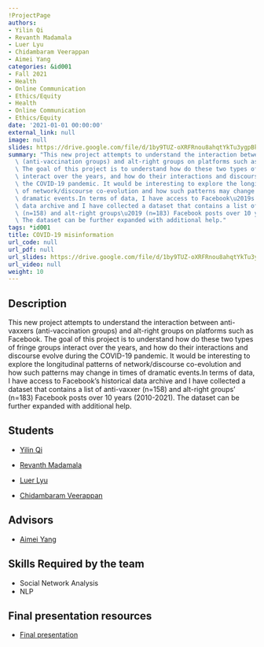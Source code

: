 ```yaml
---
!ProjectPage
authors:
- Yilin Qi
- Revanth Madamala
- Luer Lyu
- Chidambaram Veerappan
- Aimei Yang
categories: &id001
- Fall 2021
- Health
- Online Communication
- Ethics/Equity
- Health
- Online Communication
- Ethics/Equity
date: '2021-01-01 00:00:00'
external_link: null
image: null
slides: https://drive.google.com/file/d/1by9TUZ-oXRFRnou8ahqtYkTu3ygpBk7U/view?usp=sharing
summary: "This new project attempts to understand the interaction between anti-vaxxers\
  \ (anti-vaccination groups) and alt-right groups on platforms such as Facebook.\
  \ The goal of this project is to understand how do these two types of fringe groups\
  \ interact over the years, and how do their interactions and discourse evolve during\
  \ the COVID-19 pandemic. It would be interesting to explore the longitudinal patterns\
  \ of network/discourse co-evolution and how such patterns may change in times of\
  \ dramatic events.In terms of data, I have access to Facebook\u2019s historical\
  \ data archive and I have collected a dataset that contains a list of anti-vaxxer\
  \ (n=158) and alt-right groups\u2019 (n=183) Facebook posts over 10 years (2010-2021).\
  \ The dataset can be further expanded with additional help."
tags: *id001
title: COVID-19 misinformation
url_code: null
url_pdf: null
url_slides: https://drive.google.com/file/d/1by9TUZ-oXRFRnou8ahqtYkTu3ygpBk7U/view?usp=sharing
url_video: null
weight: 10
---
```

## Description

This new project attempts to understand the interaction between anti-vaxxers (anti-vaccination groups) and alt-right groups on platforms such as Facebook. The goal of this project is to understand how do these two types of fringe groups interact over the years, and how do their interactions and discourse evolve during the COVID-19 pandemic. It would be interesting to explore the longitudinal patterns of network/discourse co-evolution and how such patterns may change in times of dramatic events.In terms of data, I have access to Facebook’s historical data archive and I have collected a dataset that contains a list of anti-vaxxer (n=158) and alt-right groups’ (n=183) Facebook posts over 10 years (2010-2021). The dataset can be further expanded with additional help.





## Students

* [Yilin Qi](../../../author/yilin-qi)

* [Revanth Madamala](../../../author/revanth-madamala)

* [Luer Lyu](../../../author/luer-lyu)

* [Chidambaram Veerappan](../../../author/chidambaram-veerappan)

## Advisors

* [Aimei Yang](../../../author/aimei-yang)

## Skills Required by the team


* Social Network Analysis
* NLP
## Final presentation resources

* [Final presentation](https://drive.google.com/file/d/1by9TUZ-oXRFRnou8ahqtYkTu3ygpBk7U/view?usp=sharing)